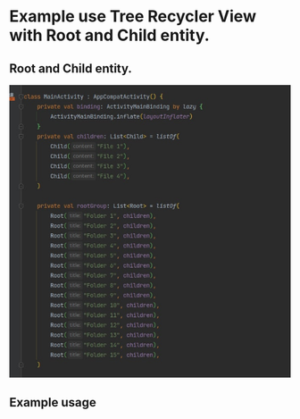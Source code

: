 # Example use Tree Recycler View with Root and Child entity.

## Root and Child entity.

<img src="https://github.com/gazievDima/TreeRecyclerView/blob/main/screenshot.jpg">

## Example usage

